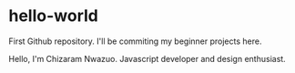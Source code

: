 # hello-world
First Github repository. I'll be commiting my beginner projects here.

Hello, I'm Chizaram Nwazuo. Javascript developer and design enthusiast.
